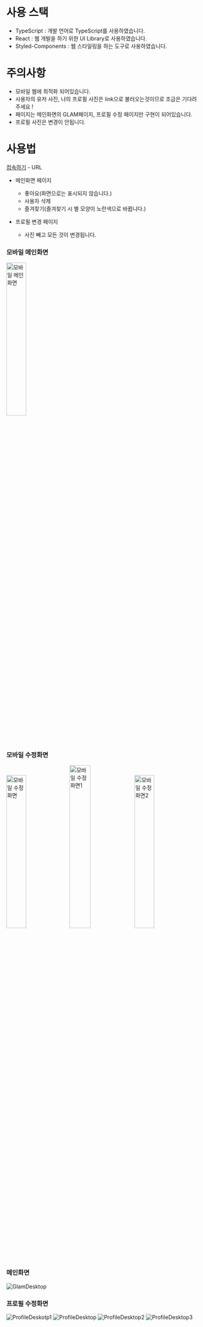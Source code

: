 # 사용 스택
- TypeScript : 개발 언어로 TypeScript를 사용하였습니다.
- React : 웹 개발을 하기 위한 UI Library로 사용하였습니다.
- Styled-Components : 웹 스타일링을 하는 도구로 사용하였습니다.

# 주의사항
- 모바일 웹에 최적화 되어있습니다. 
- 사용자의 유저 사진, 나의 프로필 사진은 link으로 불러오는것이므로 조금은 기다려주세요 ! 
- 페이지는 메인화면의 GLAM페이지, 프로필 수정 페이지만 구현이 되어있습니다. 
- 프로필 사진은 변경이 안됩니다. 

# 사용법
[접속하기](https://jsh0128.github.io/GLAM/) - URL<br/>
- 메인화면 페이지
  - 좋아요(화면으로는 표시되지 않습니다.)
  - 사용자 삭제
  - 즐겨찾기(즐겨찾기 시 별 모양이 노란색으로 바뀝니다.)

- 프로필 변경 페이지
  - 사진 빼고 모든 것이 변경됩니다.

### 모바일 메인화면
<img src="https://user-images.githubusercontent.com/52942411/127020355-2d0e9f83-48b0-43e8-b5c5-a24a1a112a3e.PNG" alt="모바일 메인화면" width="32%"/>

### 모바일 수정화면
<div>
<img src="https://user-images.githubusercontent.com/52942411/127020338-85d911e1-c3da-4064-a92d-1c148c32781d.PNG" alt="모바일 수정화면" width="32%"/>
<img src="https://user-images.githubusercontent.com/52942411/127020341-dc1c30cc-0b21-4294-a116-0afe788ed488.PNG" alt="모바일 수정화면1" width="33%"/>
<img src="https://user-images.githubusercontent.com/52942411/127020337-397a0c41-8f35-4cdc-b23e-7750fbb8dbd5.PNG" alt="모바일 수정화면2" width="32%"/>
</div>

### 메인화면
![GlamDesktop](https://user-images.githubusercontent.com/52942411/127020343-0da6323e-a02a-441c-b19c-583f3dc0e9b6.PNG)

### 프로필 수정화면
![ProfileDeskotp1](https://user-images.githubusercontent.com/52942411/127020359-6076eef6-a0db-4075-979c-4aeec916639a.PNG)
![ProfileDesktop](https://user-images.githubusercontent.com/52942411/127020366-e450b437-fbd7-44c8-b0f8-75f6e6a27503.PNG)
![ProfileDesktop2](https://user-images.githubusercontent.com/52942411/127020330-e252b1c2-1068-4d29-b32f-420f794ed004.PNG)
![ProfileDesktop3](https://user-images.githubusercontent.com/52942411/127020335-910740ad-64c1-439a-a9b3-03b935d84bdd.PNG)

